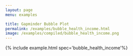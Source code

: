 ```yaml
---
layout: page
menu: examples

title: Gapminder Bubble Plot
permalink: /examples/bubble_health_income.html
image: /examples/compiled/bubble_health_income.png
---
```




{% include example.html spec='bubble_health_income'%}
